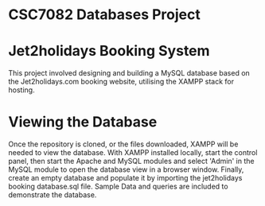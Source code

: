 # CSC7082 Databases Project

# Jet2holidays Booking System
This project involved designing and building a MySQL database based on the Jet2holidays.com booking website, utilising the XAMPP stack for hosting.

# Viewing the Database
Once the repository is cloned, or the files downloaded, XAMPP will be needed to view the database.
With XAMPP installed locally, start the control panel, then start the Apache and MySQL modules and select 'Admin' in the MySQL module to open the database view in a browser window.
Finally, create an empty database and populate it by importing the jet2holidays booking database.sql file. 
Sample Data and queries are included to demonstrate the database.
